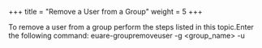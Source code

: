 +++
title = "Remove a User from a Group"
weight = 5
+++

To remove a user from a group perform the steps listed in this topic.Enter the following command: 
    euare-groupremoveuser -g <group_name> -u <user-name> 

